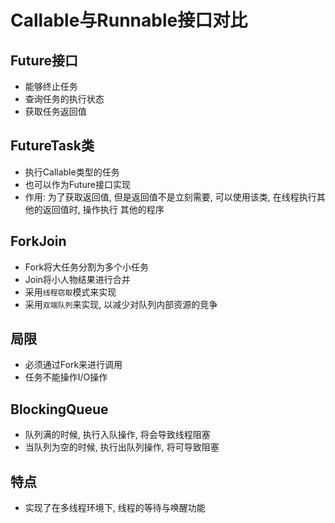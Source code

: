 # Callable与Runnable接口对比

## Future接口

- 能够终止任务
- 查询任务的执行状态
- 获取任务返回值

## FutureTask类

- 执行Callable类型的任务
- 也可以作为Future接口实现
- 作用: 为了获取返回值, 但是返回值不是立刻需要, 可以使用该类, 在线程执行其他的返回值时, 操作执行 其他的程序

## ForkJoin

- Fork将大任务分割为多个小任务
- Join将小人物结果进行合并
- 采用`线程窃取`模式来实现
- 采用`双端队列`来实现, 以减少对队列内部资源的竞争

## 局限
- 必须通过Fork来进行调用
- 任务不能操作I/O操作

## BlockingQueue

- 队列满的时候, 执行入队操作, 将会导致线程阻塞
- 当队列为空的时候, 执行出队列操作, 将可导致阻塞

## 特点
- 实现了在多线程环境下, 线程的等待与唤醒功能
